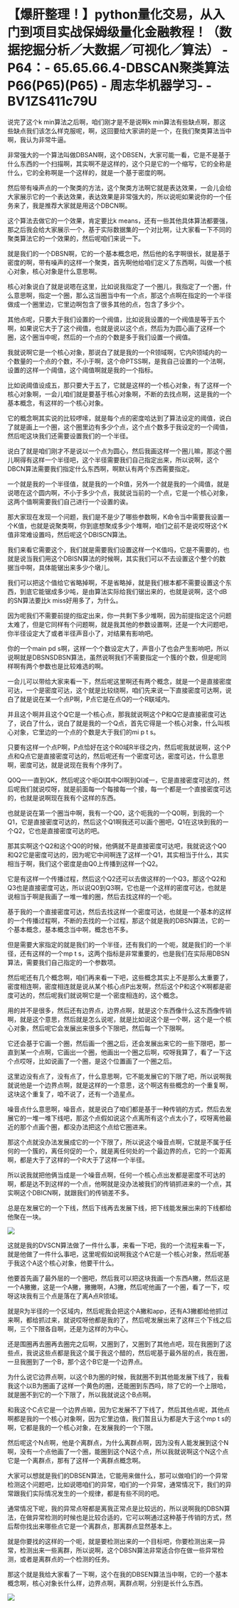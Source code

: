 # 【爆肝整理！】python量化交易，从入门到项目实战保姆级量化金融教程！（数据挖掘分析／大数据／可视化／算法） - P64：- 65.65.66.4-DBSCAN聚类算法P66(P65)(P65) - 周志华机器学习- - BV1ZS411c79U

说完了这个k min算法之后啊，咱们刚才是不是说啊k min算法有些缺点啊，那这些缺点我们该怎么样克服呢，啊，这回要给大家讲的是一个，在我们聚类算法当中啊，我认为非常牛逼。

非常强大的一个算法叫做DBSAN啊，这个DBSEN，大家可能一看，它是不是基于什么东西的一个扫描啊，其实啊不是这样的，这个只是它的一个缩写，它的全称是什么，它的全称啊是一个这样的，就是一个基于密度的啊。

然后带有噪声点的一个聚类的方法，这个聚类方法啊它就是表达效果，一会儿会给大家展示它的一个表达效果，表达效果是非常强大的，所以说呃如果说你的一个任务来了，我是推荐大家就是用这个DBCN啊。

这个算法去做它的一个效果，肯定要比k means，还有一些其他具体算法都要强，那之后我会给大家展示一个，基于实际数据集的一个对比啊，让大家看一下不同的聚类算法它的一个效果的，然后呢咱们来说一下。

就是我们的一个DBSN啊，它的一个基本概念吧，然后他的名字啊很长，就是基于密度的啊，带有噪声的这样一个聚类，首先啊他给咱们定义了东西啊，叫做一个核心对象，核心对象是什么意思啊。

核心对象说白了就是说嗯在这里，比如说我指定了一个圈儿，我指定了一个圈，什么意思啊，指定一个圈，那么这当圈当中有一个点，那这个点啊在指定的一个半径做成一个圈里边，它里边啊包含了很多其他的点，包含了多少个。

其他点呢，只要大于我们设置的一个阀值，比如说我设置的一个阀值是等于五个啊，如果说它大于了这个阀值，也就是说以这个点，然后为为圆心画了这样一个圈，这个圈当中呢，然后的一个点的个数是多于我们设置一个阀值。

我就说啊它是一个核心对象，那说白了就是我的一个R领域啊，它内R领域内的一个数量的一个点的个数，不小于啊，这个命PTSS啊，是我自己设置的一个法啊，设置的这样一个阈值，这个阈值啊就是我的一个指标。

比如说阈值设成五，那只要大于五了，它就是这样的一个核心对象，有了这样一个核心对象啊，一会儿咱们就是要基于核心对象啊，不断的去找点啊，这是我的一个基本概念，有这样的一个核心对象。

它的概念啊其实说的比较啰嗦，就是每个点的密度哈达到了算法设定的阈值，说白了就是画上一个圈，这个圈里边有多少个点，这个点个数多于我设定的一个阈值，然后呢这块我们还需要设置我们的一个半径。

说白了就是咱们刚才不是说以一个点为圆心，然后我画这样一个圈儿嘛，那这个圈儿啊得有这样一个半径吧，这个半径需要我们自己指定出来，所以说啊，这个DBCN算法需要我们指定什么东西啊，啊默认有两个东西需要指定。

一个就是我的一个半径值，就是我的一个R值，另外一个就是我的一个阈值，就是说嗯在这个圆内啊，不小于多少个点，我就说当前的一个点，它是一个核心对象，这两个值啊需要我们自己进行一个设置的诶。

那大家现在发现一个问题，我们是不是少了哪些参数啊，K命令当中需要我设置一个K值，也就是说聚类啊，你到底想聚成多少个堆啊，咱们之前不是说哎呀这个K值非常难设置吗，然后呢这个DBISCN算法。

我们来看它需要这个，我们就是需要我们设置这样一个K值吗，它是不需要的，也就是说当我们用这个DBISN算法的时候啊，其实我们可以不去设置这个整个的数据当中啊，具体能锯出来多少个墩儿。

我们可以把这个值给它省略掉啊，不是省略掉，就是我们根本都不需要设置这个东西，到底它能锯成多少吨，是由算法实际给我们锯出来的，也就是说啊，这个dB的SN算法要比k miss好用多了，为什么。

因为呢我们不需要前提的指定出来，你一共剩下多少堆啊，因为前提指定这个问题太难了，但是它同样有个问题啊，就是我其他的参数设置啊，还是一个大问题吧，你半径设定大了或者半径声音小了，对结果有影响吧。

你的一个main pd s啊，这样一个个数设定大了，声音小了也会产生影响吧，所以说啊就是DBSNSDBSN算法，虽然说啊我们不需要指定一个簇的个数，但是呢同样啊有两个参数也是比较难选的啊。

一会儿可以带给大家来看一下，然后呢这里啊还有两个概念，就是一个是直接密度可达，一个是密度可达，这个就是比较绕啊，咱们先来说一下直接密度可达啊，说白了就是说在某一个点P啊，P点它是在点Q的一个R联域内。

并且这个啊并且这个Q它是一个核心点，那我就说啊这个P和Q它是直接密度可达了，说白了什么，说白了就是我的一个Q点，首先它得是一个核心对象，什么叫核心对象，它里边的一个点的个数是大于我们的mi p t s。

只要有这样一个点P啊，P点恰好在这个R0域R半径之内，然后呢我就说啊，这个P点和Q点它是直接密度可达的，然后呢还有一个密度可达，密度可达，什么意思啊，密度可达，就是说现在我有个序列了。

Q0Q一一直到QK，然后呢这个呃QI其中QI啊到QI减一，它是直接密度可达的，然后呢我们就说哎呀，就是前面每一个每接每一个接，每一个都是一个直接密度可达的，也就是说啊现在我有个这样的东西。

也就是说在第一个圈当中啊，我有一个Q0，这个呃我的一个Q0啊，到我的一个Q1，它是直接密度可达的，然后这个Q1啊我还可以画个圈吧，Q1在这块到我的一个Q2，它也是直接密度可达的吧。

那其实啊这个Q2和这个Q0的时候，他俩就不是直接密度可达吧，我就说这个Q0和Q2它是密度可达的，因为呢它中间啊连了这样一个Q1，其实相当于什么，其实相当于啊，我们这个密度是由Q0上传播到这样一个Q2。

它是有这样一个传播过程，然后这个Q2还可以去做这样的一个Q3，那这个Q2和Q3也是直接密度可达，所以说Q0到Q3啊，它也是一个这样的密度可达，也就是说相当于啊是我画了一堆一堆的圈，然后去找这样的一个呃。

基于我的一个直接密度可达，然后去找这样一个密度可达，也就是一个基本的这样的一个传播过程啊，不断的去找的一个过程，那这个就是我的DBSN算法，它的一个基本概念，基本概念当中啊，概念也不多。

但是需要大家指定的就是我们的一个半径，还有我们的一个呃，就是我们的一个半径，还有这样的一个mp t s，这两个指标是非常重要的，也是我们在实际用DBSN算法，需要我们自己指定的一个参数项。

然后呢还有几个概念啊，咱们再来看一下吧，这些概念其实上不是那么太重要了，密度相连啊，密度相连就是说从某个核心点P出发啊，然后这个P和这个K啊都是密度可达的，然后呢我们就说啊它是一个密度相连的，这个概念。

用的并不是很多，然后还有边界点，边界点啊，就是这个东西像什么这东西像传销啊，就是这个意思，然后就是怎么说呢，就是比如说这个是一个啊，这个是一个核心对象，然后呢它会发展出来很多个下限吧，然后每一个下限啊。

它还会基于它画一个圈，然后画一个圈之后，还会发展出来它的一些下限吧，那一直到某一个点啊，它画出一个圈，他画出一个圈之后啊，哎呀我算了，看了一下这个点哎呀，比如说画了一个圈，是这个位置画了一个圈之后。

这里边没有点了，没有点了，什么意思啊，它不能发展它的下限了吧，所以说啊我就说他是一个边界点啊，就是这样的一个意思，这个啊这有些概念的一个重复啊，这块这个重复了，咱不说了，还有一个造星点。

噪音点什么意思啊，噪音点，就是说白了咱们都是基于一种传销的方式，然后去发展它的一堆一堆下线吧，那这个点假如说这个点离所有这个点太小了，哎呀离他最近的那个点画个圈，都没办法把这个点给它圈进来。

那这个点就没办法发展成它的一个下限了，所以说这个噪音点啊，它就是不属于任何的一个簇的，离任何促的一个，就是离任何处的一个最边界的点，它的一个距离啊，都是大于了这样的一个R大于了这样一个半径。

所以说我就把他俩当成是一个噪音点啊，任何一个核心点出发都是密度不可达的啊，都是达不到这样的一个点，他啊就是没办法被我们的传销抓进来的一个点，其实啊这个DBICN啊，就跟我们的传销差不多。

总是在发展它的一个下线，然后下线再去发展下线，把下线能发展出来的下线都给他聚在一块。

![](img/8c329b334621dfa0eb6b5a317403ec22_1.png)

这就是我的DVSCN算法做了一件什么事，来看一下吧，我的一个流程来看一下，就是他做了一件什么事吧，这里呢假如说啊我这个A它是一个核心对象，然后呢基于我这个A这个核心对象，他要干什么。

他要首先画了最外层的一个圈吧，然后我可以把这块我画一个东西A撇，然后这是一个A撇撇，这是一个A撇，撇撇啊，A3撇，然后呢他画了一个圈，看了一下，哎呀这块我有三个点是落在了离A点R领域。

就是R为半径的一个区域内，然后呢我会把这个A撇和app，还有A3撇都给他抓过来啊，都给抓过来，就说哎呀他都是我的了，然后呢发展出来了这样三个下线之后啊，三个下限各自啊，还是为这样的为中心。

还是围圈再去圈再去圈完之后啊，又圈到了，又圈到了其他点吧，现在我圈到了这些点，我说这些点都是我这个属于我这个醋的，然后呢基于最外层的点，我在圈，一旦我圈到了一个B，那个这个B它是一个边界点。

为什么说它边界点啊，以这个B为圈的时候，我就圈不到其他能发展下线了，我看我这个以B为圈画了这样一个黄色的圈，还能圈到东西吗，除了它的一个上限哈，就是圈不到它的一个下限了，所以我就说这个B点啊。

和我这个C点它是一个边界点嘛，因为它发展不了下线了，然后其他点呢，其他点啊都是我的一个核心对象啊，因为它里边值，我们暂且认为都是大于这个mp t s的啊，它都是我的一个核心对象，在发展我的一个下限。

然后呢这个N点啊，他是个离群点，为什么离群点啊，因为没有人能发展到这个N啊，没有一个点他画了一个圈，能圈到这个N这个点，所以我就说啊这个N这个点它是一个离群点，那有了这样一个离群点概念啊。

大家可以想就是我们的DBSEN算法，它能用来做什么，那可以做咱们的一个异常检测这个问题吧，比如说嗯咱们的异常，咱们的一个异常，通常情况下，我们的异常跟我们实际情况发生的一个规律，都是有些不同的吧。

通常情况下呢，我的异常点呀都是离我正常点是比较远的，所以说啊我的DBSN算法，在做异常检测的时候也是比较合适的，它可以啊通过这种基于传销的方式，然后帮你找出来哪些点它是一个离群点，那离群点显然基本上。

就是你要找的这样的一个呃，就是要检测出来的一个目标吧，你要检测出来一异常，检测出来一些离群，所以说啊，这个DBSN算法非常适合你在做一些异常检测，或者是离群点的一个检测的任务。

那这个就是我给大家看了一下啊，这个在我的DBSEN算法当中啊，它的一个基本概念啊，核心对象长什么样，边界点啊，离群点啊，分别是长什么东西。



![](img/8c329b334621dfa0eb6b5a317403ec22_3.png)